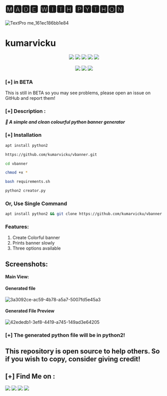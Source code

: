 
<h1>🅼🅰🅳🅴 🆆🅸🆃🅷 🅿🆈🆃🅷🅾🅽</h1>

![TextPro me_161ec186bb1e84](https://user-images.githubusercontent.com/84949946/150723955-f1b98ae4-0a6e-40ae-b140-02a738054b80.jpg)




<h1 align="center🆅🅱🅰🅽🅽🅴🆁
<pre>                           Created By <a href="https://github.com/kumarvicku">kumarvicku</a></pre></h1>

<p align="center">
  <img src="https://img.shields.io/badge/Version-1.0-black?style=for-the-badge">
  <img src="https://img.shields.io/github/stars/kumarvicku/vbanner?style=for-the-badge&color=darkblue">
  <img src="https://img.shields.io/github/forks/kumarvicku/vbanner?color=brown&style=for-the-badge">
  <img src="https://img.shields.io/github/issues/kumarvicku/vbanner?color=darkgreen&style=for-the-badge">
  <img src="https://img.shields.io/github/license/kumarvicku/vbanner?style=for-the-badge&color=darkred">   
<br>
<br>
  <img src="https://img.shields.io/badge/Author-Kumarvicku-blue?style=flat-rectangle">
  <img src="https://img.shields.io/badge/Open%20Source-Yes-black?style=flat-rectangle">
  <img src="https://img.shields.io/badge/Written%20In-Python-darkgreen?style=flat-rectangle">
</p>

### [+] in BETA

This is still in BETA so you may see problems, please open an issue on GitHub and report them!


### [+] Description :
***🚩 A simple and clean colourful python banner generator***

### [+] Installation

```bash
apt install python2
```

```bash
https://github.com/kumarvicku/vbanner.git
```

```bash
cd vbanner
```

```bash
chmod +x *
```

```bash
bash requirements.sh
```

```bash
python2 creator.py
```


### Or, Use Single Command
```bash
apt install python2 && git clone https://github.com/kumarvicku/vbanner && cd vbanner && bash requirements.sh && python2 creator.py
```

### Features:
1. Create Colorful banner
2. Prints banner slowly
3. Three options available

## Screenshots:

#### Main View:



#### Generated file
![3a3092ce-ac59-4b78-a5a7-5007fd5e45a3](https://user-images.githubusercontent.com/84949946/150723936-72f5bcb2-f211-448f-85c2-6d40f794105d.jpg)


#### Generated File Preview 
![42ededb1-3ef8-4419-a745-149ad3e64205](https://user-images.githubusercontent.com/84949946/150723920-20cc0050-c330-4a61-8307-46258be75728.jpg)


### [+] The generated python file will be in python2!



## This repository is open source to help others. So if you wish to copy, consider giving credit! 

## [+] Find Me on :
<p align="left">
  <a href="https://github.com/kumarvicku"_blank"><img src="https://img.shields.io/badge/Github-kumarvicku-darkblue?style=for-the-badge&logo=github"></a>
  <a href="https://www.instagram.com/v_for_vicku/" target="_blank"><img src="https://img.shields.io/badge/IG-%40v_for_vicku-darkblue?style=for-the-badge&logo=instagram"></a>
  <a href="https://www.facebook.com/profile.php?id=100055525980457" target="_blank"><img src="https://img.shields.io/badge/Chat-Messenger-darkblue?style=for-the-badge&logo=facebook"></a>
  <a href="https://wa.me/917654707458" target="_blank"><img src="https://img.shields.io/badge/WHATSAPP-%2325D366.svg?&style=for-the-badge&logo=whatsapp&logoColor=white"></a>
</p>

